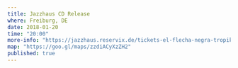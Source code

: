 ```yaml
---
title: Jazzhaus CD Release
where: Freiburg, DE 
date: 2018-01-20
time: "20:00"
more-info: "https://jazzhaus.reservix.de/tickets-el-flecha-negra-tropikal-passport-in-freiburg-im-breisgau-jazzhaus-freiburg-am-20-1-2018/e1055705"
map: "https://goo.gl/maps/zzdiACyXzZH2"
published: true
---
```

